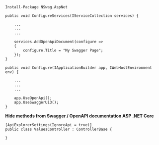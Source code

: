 ```
Install-Package NSwag.AspNet
```

```
public void ConfigureServices(IServiceCollection services) {

    ...
    ...
    ...

    services.AddOpenApiDocument(configure =>
    {
        configure.Title = "My Swagger Page";
    });
}
```

```
public void Configure(IApplicationBuilder app, IWebHostEnvironment env) {

    ...    
    ...
    ...

    app.UseOpenApi();
    app.UseSwaggerUi3();
}
```


__Hide methods from Swagger / OpenAPI documentation ASP .NET Core__
```
[ApiExplorerSettings(IgnoreApi = true)]
public class ValuesController : ControllerBase {

}
```
